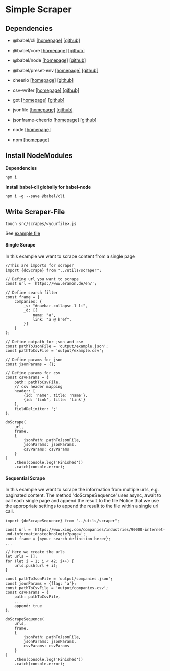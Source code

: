 # Simple Scraper

## Dependencies
- @babel/cli [[homepage]](10) [[github]](11)
- @babel/core [[homepage]](10) [[github]](12)
- @babel/node [[homepage]](10) [[github]](13)
- @babel/preset-env [[homepage]](10) [[github]](14)

- cheerio [[homepage]](50) [[github]](51)
- csv-writer [[homepage]](60) [[github]](61)
- got [[homepage]](70) [[github]](71)
- jsonfile [[homepage]](80) [[github]](81)
- jsonframe-cheerio [[homepage]](90) [[github]](91)

- node [[homepage]](110)
- npm [[homepage]](120)


[10]: https://babeljs.io/
[11]: https://github.com/babel/babel/tree/master/packages/babel-cli
[12]: https://github.com/babel/babel/tree/master/packages/babel-core
[13]: https://github.com/babel/babel/tree/master/packages/babel-node
[14]: https://github.com/babel/babel/tree/master/packages/babel-preset-env
[50]: https://github.com/cheeriojs/cheerio#readme
[51]: https://github.com/cheeriojs/cheerio
[60]: https://github.com/ryu1kn/csv-writer#readme
[61]: https://github.com/ryu1kn/csv-writer
[70]: https://github.com/sindresorhus/got#readme
[71]: https://github.com/sindresorhus/got
[80]: https://github.com/jprichardson/node-jsonfile#readme
[81]: https://github.com/jprichardson/node-jsonfile
[90]: https://github.com/gahabeen/jsonframe-cheerio#readme
[91]: https://github.com/gahabeen/jsonframe-cheerio

[110]: https://nodejs.org/en/
[120]: https://www.npmjs.com/

## Install NodeModules

**Dependencies**
```$bash
npm i
```

**Install babel-cli globally for babel-node**
```$xslt
npm i -g --save @babel/cli
```

## Write Scraper-File
```$xslt
touch src/scrapes/<yourfile>.js
```

See [example file]('./src/scrapes/example.js')

#### Single Scrape
In this example we want to scrape content from a single page
```$xslt
//This are imports for scraper
import {doScrape} from "../utils/scraper";

// Define url you want to scrape
const url = 'https://www.eramon.de/en/';

// Define search filter
const frame = {
    companies: {
        _s: "#navbar-collapse-1 li",
        _d: [{
            name: "a",
            link: "a @ href",
        }]
    }
};

// Define outpath for json and csv
const pathToJsonFile = 'output/example.json';
const pathToCsvFile = 'output/example.csv';

// Define params for json
const jsonParams = {};

// Define params for csv
const csvParams = {
    path: pathToCsvFile,
    // csv header mapping
    header: [
        {id: 'name', title: 'name'},
        {id: 'link', title: 'link'}
    ],
    fieldDelimiter: ';'
};

doScrape(
    url,
    frame,
    {
        jsonPath: pathToJsonFile,
        jsonParams: jsonParams,
        csvParams: csvParams
    }
)
    .then(console.log('Finished'))
    .catch(console.error);
```

#### Sequential Scrape
In this example we want to scrape the information from multiple urls, e.g. paginated content.
The method 'doScrapeSequence' uses async, await to call each single page and append the result to the file
Notice that we use the appropriate settings to append the result to the file within a single url call.
```
import {doScrapeSequence} from "../utils/scraper";

const url = 'https://www.xing.com/companies/industries/90000-internet-und-informationstechnologie?page=';
const frame = {<your search definition here>};
...

// Here we create the urls
let urls = [];
for (let i = 1; i < 42; i++) {
    urls.push(url + i);
}

const pathToJsonFile = 'output/companies.json';
const jsonParams = {flag: 'a'};
const pathToCsvFile = 'output/companies.csv';
const csvParams = {
    path: pathToCsvFile,
    ...
    append: true
};

doScrapeSequence(
    urls,
    frame,
    {
        jsonPath: pathToJsonFile,
        jsonParams: jsonParams,
        csvParams: csvParams
    }
)
    .then(console.log('Finished'))
    .catch(console.error);
```